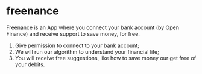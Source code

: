 # freenance
Freenance is an App where you connect your bank account (by Open Finance) and receive support to save money, for free.

1. Give permission to connect to your bank account;
2. We will run our algorithm to understand your financial life;
3. You will receive free suggestions, like how to save money our get free of your debits.
